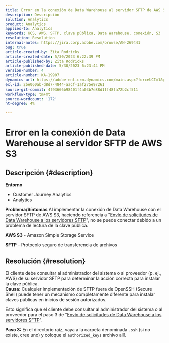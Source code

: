 ```yaml
---
title: Error en la conexión de Data Warehouse al servidor SFTP de AWS S3
description: Descripción
solution: Analytics
product: Analytics
applies-to: Analytics
keywords: KCS, AWS, SFTP, clave pública, Data Warehouse, conexión, S3
resolution: Resolution
internal-notes: https://jira.corp.adobe.com/browse/AN-269441
bug: true
article-created-by: Zita Rodricks
article-created-date: 5/30/2023 6:22:39 PM
article-published-by: Zita Rodricks
article-published-date: 5/30/2023 6:23:44 PM
version-number: 4
article-number: KA-19907
dynamics-url: https://adobe-ent.crm.dynamics.com/main.aspx?forceUCI=1&pagetype=entityrecord&etn=knowledgearticle&id=55ac85f3-16ff-ed11-8f6e-6045bd006b25
exl-id: 2be060ab-d8d7-4844-aacf-1af275e97261
source-git-commit: 4f93666b98401f4a03b7e88d1ff48fa72b2cf511
workflow-type: tm+mt
source-wordcount: '172'
ht-degree: 4%

---
```


# Error en la conexión de Data Warehouse al servidor SFTP de AWS S3

## Descripción {#description}

<b>Entorno</b>
- Customer Journey Analytics
- Analytics



<b>Problema/Síntomas</b>
Al implementar la conexión de Data Warehouse con el servidor SFTP de AWS S3, haciendo referencia a &quot;[Envío de solicitudes de Data Warehouse a los servidores SFTP](https://experienceleague.adobe.com/docs/analytics/export/ftp-and-sftp/secure-file-transfer-protocol/ftp-sftp-dw.html?lang=en)&quot;, no se puede conectar debido a un problema de lectura de la clave pública.



<b>AWS S3</b> - Amazon Simple Storage Service

<b>SFTP</b> - Protocolo seguro de transferencia de archivos


## Resolución {#resolution}

El cliente debe consultar al administrador del sistema o al proveedor (p. ej., AWS) de su servidor SFTP para determinar la acción correcta para instalar la clave pública.<br><b>Causa:</b>
Cualquier implementación de SFTP fuera de OpenSSH (Secure Shell) puede tener un mecanismo completamente diferente para instalar claves públicas en inicios de sesión autorizados.

Esto significa que el cliente debe consultar al administrador del sistema o al proveedor para el paso 3 de &quot;[Envío de solicitudes de Data Warehouse a los servidores SFTP](https://experienceleague.adobe.com/docs/analytics/export/ftp-and-sftp/secure-file-transfer-protocol/ftp-sftp-dw.html?lang=en)&quot;.

<b>Paso 3:</b> En el directorio raíz, vaya a la carpeta denominada `.ssh` (si no existe, cree uno) y coloque el `authorized_keys` archivo allí.
